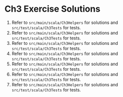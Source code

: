 # Ch3 Exercise Solutions
1. Refer to `src/main/scala/Ch3Helpers` for solutions and `src/test/scala/Ch3Tests` for tests.
2. Refer to `src/main/scala/Ch3Helpers` for solutions and `src/test/scala/Ch3Tests` for tests.
3. Refer to `src/main/scala/Ch3Helpers` for solutions and `src/test/scala/Ch3Tests` for tests.
4. Refer to `src/main/scala/Ch3Helpers` for solutions and `src/test/scala/Ch3Tests` for tests.
5. Refer to `src/main/scala/Ch3Helpers` for solutions and `src/test/scala/Ch3Tests` for tests.
6. Refer to `src/main/scala/Ch3Helpers` for solutions and `src/test/scala/Ch3Tests` for tests.
7. Refer to `src/main/scala/Ch3Helpers` for solutions and `src/test/scala/Ch3Tests` for tests.

